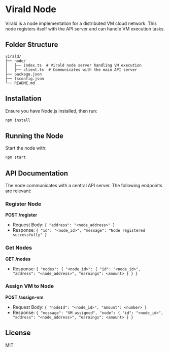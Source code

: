 # Virald Node

Virald is a node implementation for a distributed VM cloud network. This node registers itself with the API server and can handle VM execution tasks.

## Folder Structure
```
virald/
├── node/
│   ├── index.ts  # Virald node server handling VM execution
│   ├── client.ts  # Communicates with the main API server
├── package.json
├── tsconfig.json
└── README.md
```

## Installation
Ensure you have Node.js installed, then run:
```sh
npm install
```

## Running the Node
Start the node with:
```sh
npm start
```

## API Documentation
The node communicates with a central API server. The following endpoints are relevant:

### Register Node
**POST /register**
- Request Body: `{ "address": "<node_address>" }`
- Response: `{ "id": "<node_id>", "message": "Node registered successfully" }`

### Get Nodes
**GET /nodes**
- Response: `{ "nodes": { "<node_id>": { "id": "<node_id>", "address": "<node_address>", "earnings": <amount> } } }`

### Assign VM to Node
**POST /assign-vm**
- Request Body: `{ "nodeId": "<node_id>", "amount": <number> }`
- Response: `{ "message": "VM assigned", "node": { "id": "<node_id>", "address": "<node_address>", "earnings": <amount> } }`

## License
MIT
